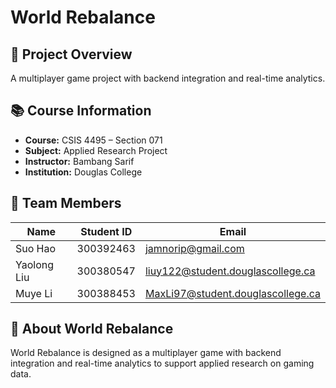 
# World Rebalance

## 📌 Project Overview
A multiplayer game project with backend integration and real-time analytics.

## 📚 Course Information
- **Course:** CSIS 4495 – Section 071  
- **Subject:** Applied Research Project  
- **Instructor:** Bambang Sarif  
- **Institution:** Douglas College  

## 👥 Team Members
| Name        | Student ID  | Email                              |
|-------------|-------------|------------------------------------|
| Suo Hao     | 300392463   | jamnorip@gmail.com                 |
| Yaolong Liu | 300380547   | liuy122@student.douglascollege.ca  |
| Muye Li     | 300388453   | MaxLi97@student.douglascollege.ca  |

## 📝 About World Rebalance
World Rebalance is designed as a multiplayer game with backend integration and real-time analytics to support applied research on gaming data.











